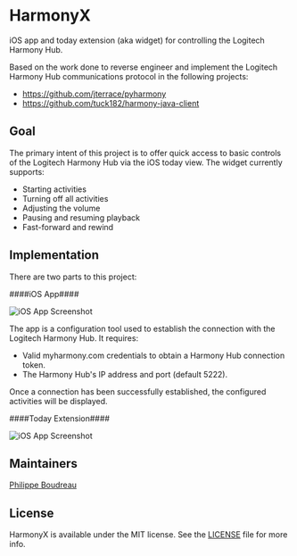 HarmonyX
========

iOS app and today extension (aka widget) for controlling the Logitech Harmony Hub.

Based on the work done to reverse engineer and implement the Logitech Harmony Hub communications protocol in the following projects:

* https://github.com/jterrace/pyharmony
* https://github.com/tuck182/harmony-java-client

Goal
----

The primary intent of this project is to offer quick access to basic controls of the Logitech Harmony Hub via the iOS today view. The widget currently supports:

* Starting activities
* Turning off all activities
* Adjusting the volume
* Pausing and resuming playback
* Fast-forward and rewind

Implementation
--------------

There are two parts to this project:

####iOS App####

![iOS App Screenshot](/../readme_and_wiki_resources/readme_and_wiki_resources/readme/app.png?raw=true)

The app is a configuration tool used to establish the connection with the Logitech Harmony Hub. It requires:

* Valid myharmony.com credentials to obtain a Harmony Hub connection token.
* The Harmony Hub's IP address and port (default 5222).

Once a connection has been successfully established, the configured activities will be displayed.

####Today Extension####

![iOS App Screenshot](/../readme_and_wiki_resources/readme_and_wiki_resources/readme/today_extension.png?raw=true)

Maintainers
-----------

[Philippe Boudreau](https://github.com/PBoudreau)

License
-------

HarmonyX is available under the MIT license. See the [LICENSE](https://github.com/PBoudreau/HarmonyX/blob/master/LICENSE) file for more info.
